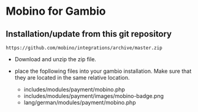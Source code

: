 Mobino for Gambio
=================

## Installation/update from this git repository

    https://github.com/mobino/integrations/archive/master.zip

- Download and unzip the zip file.
- place the fopllowing files into your gambio installation. Make sure that they are located in the same relative location.

	- includes/modules/payment/mobino.php
	- includes/modules/payment/images/mobino-badge.png
	- lang/german/modules/payment/mobino.php
